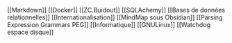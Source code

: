 [[Markdown]]
[[Docker]]
[[ZC.Buidout]]
[[SQLAchemy]]
[[Bases de données relationnelles]]
[[Internationalisation]]
[[MindMap sous Obsidian]]
[[Parsing Expression Grammars PEG]]
[[Informatique]]
[[GNULinux]]
[[Watchdog espace disque]]
